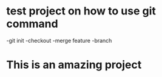 # test project on how to use git command

-git init
-checkout
-merge feature
-branch
# This is an amazing project
